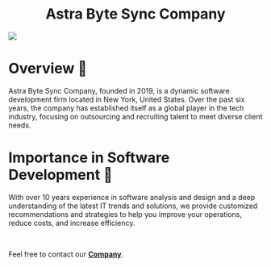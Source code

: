 <h1 align= "center">Astra Byte Sync Company</h1>
</p>
<img src="https://i.ibb.co/ZRyjCT7f/1692909500886.jpg" />

<h1>Overview 🚀</h1>
<p>Astra Byte Sync Company, founded in 2019, is a dynamic software development firm located in New York, United States. Over the past six years, the company has established itself as a global player in the tech industry, focusing on outsourcing and recruiting talent to meet diverse client needs.

<h1>Importance in Software Development 🎯</h1>
<p>With over 10 years experience in software analysis and design and a deep understanding of the latest IT trends and solutions, we provide customized recommendations and strategies to help you improve your operations, reduce costs, and increase efficiency.</p>
<br>
<p>Feel free to contact our <a href="mailto:service@ventionss.tech" target="_blank"><strong>Company</strong></a>.</p>

